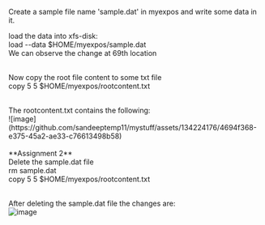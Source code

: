 Create a sample file name 'sample.dat' in myexpos and write some data in it. <br/>

load the data into xfs-disk: <br/>
load --data $HOME/myexpos/sample.dat <br/>
We can observe the change at 69th location <br/>
<br/>

Now copy the root file content to some txt file <br/>
copy 5 5 $HOME/myexpos/rootcontent.txt <br/>

<br/>
The rootcontent.txt contains the following: <br/>
![image](https://github.com/sandeeptemp11/mystuff/assets/134224176/4694f368-e375-45a2-ae33-c76613498b58) <br/>

<br/>
**Assignment 2** <br/>
Delete the sample.dat file <br/>
rm sample.dat <br/>
copy 5 5 $HOME/myexpos/rootcontent.txt <br/>
 <br/>

After deleting the sample.dat file the changes are: <br/>
![image](https://github.com/sandeeptemp11/mystuff/assets/134224176/73826006-6120-4f80-ab9c-ae0c96f286ed)
